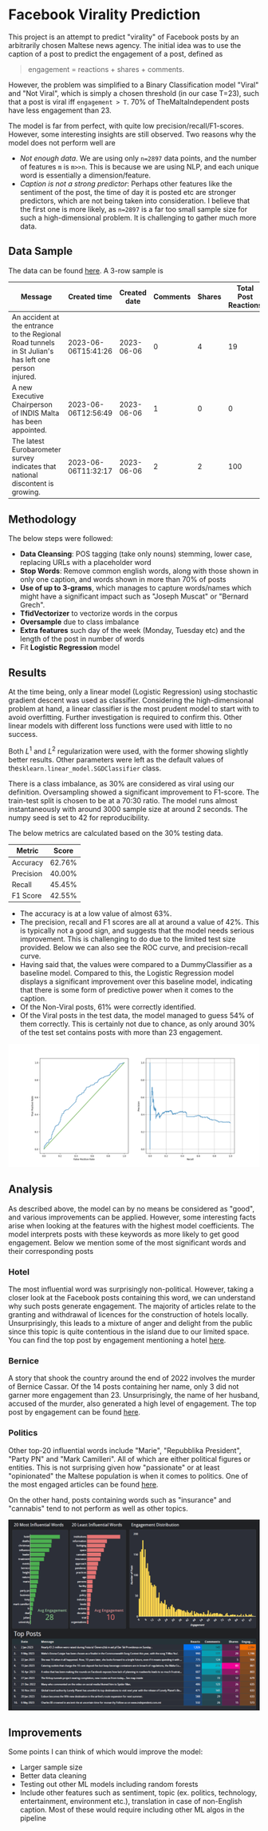 # Facebook Virality Prediction

This project is an attempt to predict "virality" of Facebook posts by an arbitrarily chosen Maltese news agency. The initial idea was to use the caption of a post to predict the engagement of a post, defined as

> engagement = reactions + shares + comments.

However, the problem was simplified to a Binary Classification model "Viral" and "Not Viral", which is simply a chosen threshold (in our case T=23), such that a post is viral iff `engagement > T`. 70% of TheMaltaIndependent posts have less engagement than 23. 

The model is far from perfect, with quite low precision/recall/F1-scores. However, some interesting insights are still observed. Two reasons why the model does not perform well are
- *Not enough data*. We are using only `n=2897` data points, and the number of features `m` is `m>>n`. This is because we are using NLP, and each unique word is essentially a dimension/feature.
- *Caption is not a strong predictor*: Perhaps other features like the sentiment of the post, the time of day it is posted etc are stronger predictors, which are not being taken into consideration. 
I believe that the first one is more likely, as `n=2897` is a far too small sample size for such a high-dimensional problem. It is challenging to gather much more data. 
## Data Sample
The data can be found [here](https://docs.google.com/spreadsheets/d/1mGNZX6qb7hMnKa9va_cyTjJm-B9RGV225U_JzEZryHw/edit#gid=0). A 3-row sample is

| Message                                                                                              | Created time             | Created date | Comments | Shares | Total Post Reactions | tot_engagement | engagement |
|------------------------------------------------------------------------------------------------------|--------------------------|--------------|----------|--------|----------------------|----------------|------------|
| An accident at the entrance to the Regional Road tunnels in St Julian's has left one person injured. | 2023-06-06T15:41:26 |   2023-06-06 |        0 |      4 |                   19 |             23 |          0 |
| A new Executive Chairperson of INDIS Malta has been appointed.                                       | 2023-06-06T12:56:49 |   2023-06-06 |        1 |      0 |                    0 |              1 |          0 |
| The latest Eurobarometer survey indicates that national discontent is growing.                       | 2023-06-06T11:32:17 |   2023-06-06 |        2 |      2 |                   100 |             104 |          1 |

## Methodology
The below steps were followed:
- **Data Cleansing**: POS tagging (take only nouns) stemming, lower case, replacing URLs with a placeholder word
- **Stop Words**: Remove common english words, along with those shown in only one caption, and words shown in more than 70% of posts
- **Use of up to 3-grams**, which manages to capture words/names which might have a significant impact such as "Joseph Muscat" or "Bernard Grech".
- **TfidVectorizer** to vectorize words in the corpus
-  **Oversample** due to class imbalance
- **Extra features** such day of the week (Monday, Tuesday etc) and the length of the post in number of words
- Fit **Logistic Regression** model

## Results
At the time being, only a linear model (Logistic Regression) using stochastic gradient descent was used as classifier. Considering the high-dimensional problem at hand, a linear classifier is the most prudent model to start with to avoid overfitting. Further investigation is required to confirm this. Other linear models with different loss functions were used with little to no success. 

Both $L^1$ and $L^2$ regularization were used, with the former showing slightly better results. Other parameters were left as the default values of the`sklearn.linear_model.SGDClassifier` class.

There is a class imbalance, as 30% are considered as viral using our definition. Oversampling showed a significant improvement to F1-score. The train-test split is chosen to be at a 70:30 ratio. The model runs almost instantaneously with around 3000 sample size at around 2 seconds. The numpy seed is set to 42 for reproducibility.

The below metrics are calculated based on the 30% testing data.

| Metric | Score  |
|--|--------|
| Accuracy | 62.76% |
| Precision | 40.00% |
| Recall | 45.45% |
| F1 Score | 42.55% |

- The accuracy is at a low value of almost 63%.
- The precision, recall and F1 scores are all at around a value of 42%. This is typically not a good sign, and suggests that the model needs serious improvement. This is challenging to do due to the limited test size provided. Below we can also see the ROC curve, and precision-recall curve. 
- Having said that, the values were compared to a DummyClassifier as a baseline model. Compared to this, the Logistic Regression model displays a significant improvement over this baseline model, indicating that there is some form of predictive power when it comes to the caption.
- Of the Non-Viral posts, 61% were correctly identified.
- Of the Viral posts in the test data, the model managed to guess 54% of them correctly. This is certainly not due to chance, as only around 30% of the test set contains posts with more than 23 engagement. 

![ROC Curve](https://github.com/DylanZammit/Facebook-Virality-Predictor/blob/master/img/ROC.png?raw=true)

## Analysis
As described above, the model can by no means be considered as "good", and various improvements can be applied. However, some interesting facts arise when looking at the features with the highest model coefficients. The model interprets posts with these keywords as more likely to get good engagement. Below we mention some of the most significant words and their corresponding posts 
### Hotel 
The most influential word was surprisingly non-political. However, taking a closer look at the Facebook posts containing this word, we can understand why such posts generate engagement. The majority of articles relate to the granting and withdrawal of licences for the construction of hotels locally. Unsurprisingly, this leads to a mixture of anger and delight from the public since this topic is quite contentious in the island due to our limited space. You can find the top post by engagement mentioning a hotel [here](https://www.facebook.com/597379732408318/posts/563235669156058).
### Bernice
A story that shook the country around the end of 2022 involves the murder of Bernice Cassar. Of the 14 posts containing her name, only 3 did not garner more engagement than 23. Unsurprisingly, the name of her husband, accused of the murder, also generated a high level of engagement. The top post by engagement can be found [here](https://www.facebook.com/597379732408318/posts/590912169721741).
### Politics
Other top-20 influential words include "Marie", "Repubblika President", "Party PN" and "Mark Camilleri". All of which are either political figures or entities. This is not surprising given how "passionate" or at least "opinionated" the Maltese population is when it comes to politics. One of the most engaged articles can be found [here](https://www.facebook.com/597379732408318/videos/573250945002185).

On the other hand, posts containing words such as "insurance" and "cannabis" tend to not perform as well as other topics.

![analysis](https://github.com/DylanZammit/Facebook-Virality-Predictor/blob/master/img/analysis.png?raw=true)

## Improvements
Some points I can think of which would improve the model:
- Larger sample size
- Better data cleaning
- Testing out other ML models including random forests
- Include other features such as sentiment, topic (ex. politics, technology, entertainment, environment etc.), translation in case of non-English caption. Most of these would require including other ML algos in the pipeline
